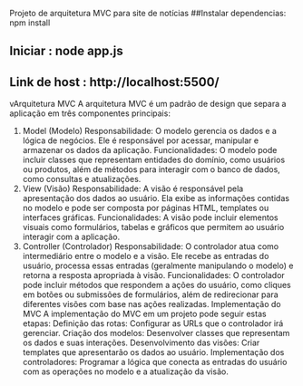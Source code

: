 
Projeto de arquitetura MVC para site de notícias
##Instalar dependencias: npm install
## Iniciar : node app.js
## Link de host : http://localhost:5500/
vArquitetura MVC
A arquitetura MVC é um padrão de design que separa a aplicação em três componentes principais:
1. Model (Modelo)
Responsabilidade: O modelo gerencia os dados e a lógica de negócios. Ele é responsável por acessar, manipular e armazenar os dados da aplicação.
Funcionalidades: O modelo pode incluir classes que representam entidades do domínio, como usuários ou produtos, além de métodos para interagir com o banco de dados, como consultas e atualizações.
2. View (Visão)
Responsabilidade: A visão é responsável pela apresentação dos dados ao usuário. Ela exibe as informações contidas no modelo e pode ser composta por páginas HTML, templates ou interfaces gráficas.
Funcionalidades: A visão pode incluir elementos visuais como formulários, tabelas e gráficos que permitem ao usuário interagir com a aplicação.
3. Controller (Controlador)
Responsabilidade: O controlador atua como intermediário entre o modelo e a visão. Ele recebe as entradas do usuário, processa essas entradas (geralmente manipulando o modelo) e retorna a resposta apropriada à visão.
Funcionalidades: O controlador pode incluir métodos que respondem a ações do usuário, como cliques em botões ou submissões de formulários, além de redirecionar para diferentes visões com base nas ações realizadas.
Implementação do MVC
A implementação do MVC em um projeto pode seguir estas etapas:
Definição das rotas: Configurar as URLs que o controlador irá gerenciar.
Criação dos modelos: Desenvolver classes que representam os dados e suas interações.
Desenvolvimento das visões: Criar templates que apresentarão os dados ao usuário.
Implementação dos controladores: Programar a lógica que conecta as entradas do usuário com as operações no modelo e a atualização da visão.

